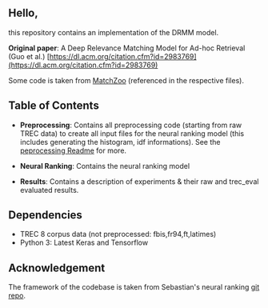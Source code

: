 ## Hello,

this repository contains an implementation of the DRMM model.

**Original paper**: A Deep Relevance Matching Model for Ad-hoc Retrieval (Guo et al.) [https://dl.acm.org/citation.cfm?id=2983769](https://dl.acm.org/citation.cfm?id=2983769)

Some code is taken from [MatchZoo](https://github.com/faneshion/MatchZoo) (referenced in the respective files).

## Table of Contents

- **Preprocessing**: Contains all preprocessing code (starting from raw TREC data) to create all input files for the neural ranking model (this includes generating the histogram, idf informations). See the [peprocessing Readme](preprocessing/README.md) for more.

- **Neural Ranking**: Contains the neural ranking model

- **Results**: Contains a description of experiments & their raw and trec_eval evaluated results.

## Dependencies

- TREC 8 corpus data (not preprocessed: fbis,fr94,ft,latimes)
- Python 3: Latest Keras and Tensorflow

## Acknowledgement
The framework of the codebase is taken from Sebastian's neural ranking [git repo](https://github.com/sebastian-hofstaetter/neural-ranking-drmm).
